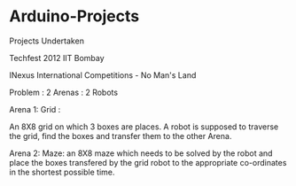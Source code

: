# Arduino-Projects
Projects Undertaken

Techfest 2012 IIT Bombay 

INexus International Competitions - No Man's Land

Problem : 2 Arenas : 2 Robots

Arena 1: Grid : 

An 8X8 grid on which 3 boxes are places. A robot is supposed to traverse the grid, find the boxes and transfer them to the other 
Arena. 

Arena 2: Maze: 
an 8X8 maze which needs to be solved by the robot and place the boxes transfered by the grid robot to the appropriate co-ordinates
in the shortest possible time. 
